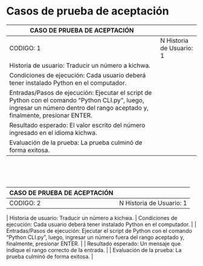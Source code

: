 # Casos de prueba de aceptación

| CASO DE PRUEBA DE ACEPTACIÓN |                          |
| -----------------------------| ------------------------ |
| CODIGO: 1                    | N Historia de Usuario: 1 |
| Historia de usuario: Traducir un número a kichwa.                                                                                                                             |
| Condiciones de ejecución: Cada usuario deberá tener instalado Python en el computador.                                                                                        |
| Entradas/Pasos de ejecución: Ejecutar el script de Python con el comando “Python CLI.py”, luego, ingresar un número dentro del rango aceptado y, finalmente, presionar ENTER. |
| Resultado esperado: El valor escrito del número ingresado en el idioma kichwa.                                                                                                |
| Evaluación de la prueba: La prueba culminó de forma exitosa.                                                                                                                  |

<br/>
<br/>
<br/>

| CASO DE PRUEBA DE ACEPTACIÓN |                          |
| ---------------------------- | ------------------------ |
| CODIGO: 2                    | N Historia de Usuario: 1 |

| Historia de usuario: Traducir un número a kichwa.
| Condiciones de ejecución: Cada usuario deberá tener instalado Python en el computador. |
| Entradas/Pasos de ejecución: Ejecutar el script de Python con el comando “Python CLI.py”, luego, ingresar un número fuera del rango aceptado y, finalmente, presionar ENTER. |
| Resultado esperado: Un mensaje que indique el rango correcto de la entrada. |
| Evaluación de la prueba: La prueba culminó de forma exitosa. |
